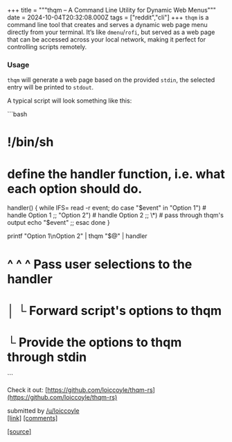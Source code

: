 +++
title = """thqm – A Command Line Utility for Dynamic Web Menus"""
date = 2024-10-04T20:32:08.000Z
tags = ["reddit","cli"]
+++
`thqm` is a command line tool that creates and serves a dynamic web page menu directly from your terminal. It’s like `dmenu`/`rofi`, but served as a web page that can be accessed across your local network, making it perfect for controlling scripts remotely.

### Usage

`thqm` will generate a web page based on the provided `stdin`, the selected entry will be printed to `stdout`.

A typical script will look something like this:

\`\`\`bash

!/bin/sh
========

define the handler function, i.e. what each option should do.
=============================================================

handler() { while IFS= read -r event; do case "$event" in "Option 1") # handle Option 1 ;; "Option 2") # handle Option 2 ;; \*) # pass through thqm's output echo "$event" ;; esac done }

printf "Option 1\\nOption 2" | thqm "$@" | handler

^ ^ ^ Pass user selections to the handler
=========================================

│ └ Forward script's options to thqm
====================================

└ Provide the options to thqm through stdin
===========================================

\`\`\`

Check it out: [https://github.com/loiccoyle/thqm-rs](https://github.com/loiccoyle/thqm-rs)

submitted by [/u/loiccoyle](https://www.reddit.com/user/loiccoyle)  
[\[link\]](https://www.reddit.com/r/commandline/comments/1fw91si/thqm_a_command_line_utility_for_dynamic_web_menus/) [\[comments\]](https://www.reddit.com/r/commandline/comments/1fw91si/thqm_a_command_line_utility_for_dynamic_web_menus/)

[[source]](https://www.reddit.com/r/commandline/comments/1fw91si/thqm_a_command_line_utility_for_dynamic_web_menus/)
